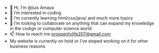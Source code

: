 - 👋 Hi, I’m @luis Amaya
- 👀 I’m interested in coding
- 🌱 I’m currently learning html/css/java/ and much more topics
- 💞️ I’m looking to collaborate on anything that can expand my knowledge in the codign or computer science world
- 📫 How to reach me prosperitylife207@gmail.com
-  My website is currently on hold or I've stoped working on it for other business reasons

<!---
halocyberparts/halocyberparts is a ✨ special ✨ repository because its `README.md` (this file) appears on your GitHub profile.
You can click the Preview link to take a look at your changes.
--->
